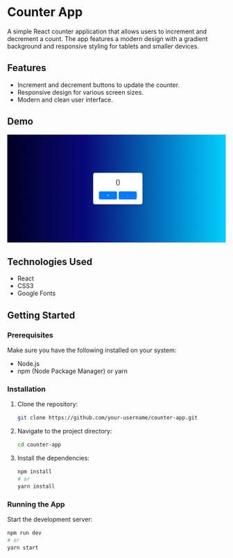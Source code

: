 # Counter App

A simple React counter application that allows users to increment and decrement a count. The app features a modern design with a gradient background and responsive styling for tablets and smaller devices.

## Features

- Increment and decrement buttons to update the counter.
- Responsive design for various screen sizes.
- Modern and clean user interface.

## Demo

![Counter App Screenshot](screenshot.png)

## Technologies Used

- React
- CSS3
- Google Fonts

## Getting Started

### Prerequisites

Make sure you have the following installed on your system:

- Node.js
- npm (Node Package Manager) or yarn

### Installation

1. Clone the repository:

    ```bash
    git clone https://github.com/your-username/counter-app.git
    ```

2. Navigate to the project directory:

    ```bash
    cd counter-app
    ```

3. Install the dependencies:

    ```bash
    npm install
    # or
    yarn install
    ```

### Running the App

Start the development server:

```bash
npm run dev
# or
yarn start
